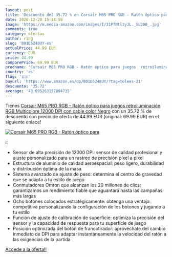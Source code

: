 ```yaml
---
layout: post
title: 'Descuento del 35.72 % en Corsair M65 PRO RGB - Ratón óptico para '
date: 2020-12-20 15:44:59
image: 'https://m.media-amazon.com/images/I/31PfNtlzyJL._SL200_.jpg'
comments: true
category: ofertas
author: ring
slug: 'B01D524BUY-es'
actualPrice: 44.99 EUR
currency: EUR
price: 44.99
comparePrice: 69.99 EUR
prodname: 'Corsair M65 PRO RGB - Ratón óptico para juegos  retroiluminación RGB Multicolore  12000 DPI  con cable   color Negro'
country: 'es'
flag: '🇪🇸'
buyurl: 'https://www.amazon.es/dp/B01D524BUY/?tag=tolees-21'
descuento: '35.72'
average: '43.095263157894735'
---
```


Tienes [Corsair M65 PRO RGB - Ratón óptico para juegos  retroiluminación RGB Multicolore  12000 DPI  con cable   color Negro](https://www.amazon.es/dp/B01D524BUY/?tag=tolees-21) con un 35.72 % de descuento con precio de oferta de 44.99 EUR (original: 69.99 EUR) en el siguiente enlace!

[![Corsair M65 PRO RGB - Ratón óptico para ](https://m.media-amazon.com/images/I/31PfNtlzyJL._SL200_.jpg)](https://www.amazon.es/dp/B01D524BUY/?tag=tolees-21)

ℹ️:

- Sensor de alta precisión de 12000 DPI: sensor de calidad profesional y ajuste personalizado para un rastreo de precisión píxel a píxel
- Estructura de aluminio de calidad aeroespacial: peso ligero, durabilidad y distribución óptima de la masa
- Sistema avanzado de ajuste de peso: determina el centro de gravedad que se adapta a tu estilo de juego
- Conmutadores Omron que alcanzan los 20 millones de clics: garantizamos un rendimiento fiable que aguantará hasta las campañas más largas
- Ocho botones colocados estratégicamente: obtenga una ventaja competitiva personalizando la configuración de los botones y jugando a tu estilo
- Función de ajuste de calibración de superficie: optimiza la precisión del sensor y la capacidad de respuesta para tu superficie de juego
- Posición optimizada del botón de francotirador: aprovéchate del cambio inmediato de DPI para adaptar instantáneamente la velocidad del ratón a las exigencias de la partida

[Accede a la oferta!!](https://www.amazon.es/dp/B01D524BUY/?tag=tolees-21)
